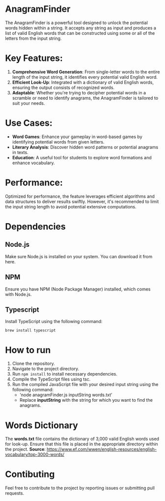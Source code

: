 # AnagramFinder
The AnagramFinder is a powerful tool designed to unlock the potential words hidden within a string. It accepts any string as input and produces a list of valid English words that can be constructed using some or all of the letters from the input string.

# Key Features:

1. __Comprehensive Word Generation__: From single-letter words to the entire length of the input string, it identifies every potential valid English word.
1. __Efficient Look-Up__: Integrated with a dictionary of valid English words, ensuring the output consists of recognized words.
1. __Adaptable__: Whether you're trying to decipher potential words in a scramble or need to identify anagrams, the AnagramFinder is tailored to suit your needs.

# Use Cases:

* __Word Games__: Enhance your gameplay in word-based games by identifying potential words from given letters.
* __Literary Analysis__: Discover hidden word patterns or potential anagrams in texts.
* __Education__: A useful tool for students to explore word formations and enhance vocabulary.

# Performance:
Optimized for performance, the feature leverages efficient algorithms and data structures to deliver results swiftly. However, it's recommended to limit the input string length to avoid potential extensive computations.

# Dependencies

## Node.js
Make sure Node.js is installed on your system. You can download it from here.

## NPM
Ensure you have NPM (Node Package Manager) installed, which comes with Node.js.

## Typescript
Install TypeScript using the following command:
```
brew install typescript
```

# How to run

1. Clone the repository.
1. Navigate to the project directory.
1. Run `npm install` to install necessary dependencies.
1. Compile the TypeScript files using tsc.
1. Run the compiled JavaScript file with your desired input string using the following command:
   - 'node anagramFinder.js inputString  words.txt'
   - Replace __inputString__ with the string for which you want to find the anagrams.

# Words Dictionary

The __words.txt__ file contains the dictionary of 3,000 valid English words used for look-up. Ensure that this file is placed in the appropriate directory within the project. __Source__: https://www.ef.com/wwen/english-resources/english-vocabulary/top-3000-words/

# Contibuting

Feel free to contribute to the project by reporting issues or submitting pull requests.